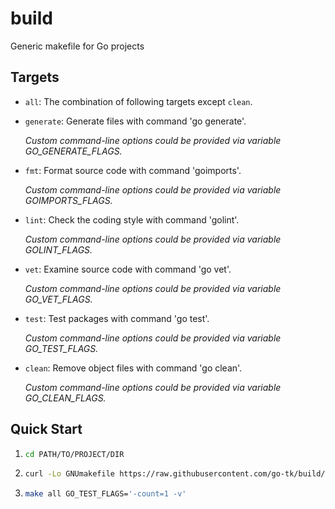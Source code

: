 # build

Generic makefile for Go projects

## Targets

- `all`: The combination of following targets except `clean`.

- `generate`: Generate files with command 'go generate'.

  *Custom command-line options could be provided via variable GO_GENERATE_FLAGS.*

- `fmt`: Format source code with command 'goimports'.

  *Custom command-line options could be provided via variable GOIMPORTS_FLAGS.*

- `lint`: Check the coding style with command 'golint'.

  *Custom command-line options could be provided via variable GOLINT_FLAGS.*

- `vet`: Examine source code with command 'go vet'.

  *Custom command-line options could be provided via variable GO_VET_FLAGS.*

- `test`: Test packages with command 'go test'.

  *Custom command-line options could be provided via variable GO_TEST_FLAGS.*

- `clean`: Remove object files with command 'go clean'.

  *Custom command-line options could be provided via variable GO_CLEAN_FLAGS.*

## Quick Start

1. ```bash
   cd PATH/TO/PROJECT/DIR
   ```

2. ```bash
   curl -Lo GNUmakefile https://raw.githubusercontent.com/go-tk/build/master/GNUmakefile.orig
   ```

3. ```bash
   make all GO_TEST_FLAGS='-count=1 -v'
   ```
